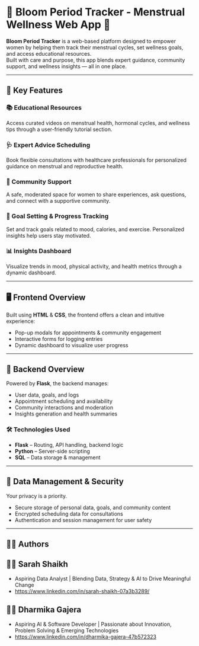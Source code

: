 # 🌸 Bloom Period Tracker - Menstrual Wellness Web App 🌸

**Bloom Period Tracker** is a web-based platform designed to empower women by helping them track their menstrual cycles, set wellness goals, and access educational resources.  
Built with care and purpose, this app blends expert guidance, community support, and wellness insights — all in one place.

---

## 🌟 Key Features

### 📚 Educational Resources  
Access curated videos on menstrual health, hormonal cycles, and wellness tips through a user-friendly tutorial section.

### 🩺 Expert Advice Scheduling  
Book flexible consultations with healthcare professionals for personalized guidance on menstrual and reproductive health.

### 🤝 Community Support  
A safe, moderated space for women to share experiences, ask questions, and connect with a supportive community.

### 🎯 Goal Setting & Progress Tracking  
Set and track goals related to mood, calories, and exercise. Personalized insights help users stay motivated.

### 📊 Insights Dashboard  
Visualize trends in mood, physical activity, and health metrics through a dynamic dashboard.

---

## 🖥️ Frontend Overview
Built using **HTML** & **CSS**, the frontend offers a clean and intuitive experience:
- Pop-up modals for appointments & community engagement  
- Interactive forms for logging entries  
- Dynamic dashboard to visualize user progress  

---

## 🧠 Backend Overview
Powered by **Flask**, the backend manages:
- User data, goals, and logs  
- Appointment scheduling and availability  
- Community interactions and moderation  
- Insights generation and health summaries  

### 🛠️ Technologies Used
- **Flask** – Routing, API handling, backend logic  
- **Python** – Server-side scripting  
- **SQL** – Data storage & management  

---

## 🔐 Data Management & Security
Your privacy is a priority.
- Secure storage of personal data, goals, and community content  
- Encrypted scheduling data for consultations  
- Authentication and session management for user safety  

---
## 👩‍💻 Authors
## 🧑‍🔬 Sarah Shaikh

- Aspiring Data Analyst | Blending Data, Strategy & AI to Drive Meaningful Change
- https://www.linkedin.com/in/sarah-shaikh-07a3b3289/

## 👩‍💻 Dharmika Gajera

- Aspiring AI & Software Developer | Passionate about Innovation, Problem Solving & Emerging Technologies
- https://www.linkedin.com/in/dharmika-gajera-47b572323
